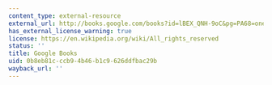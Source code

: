 ```yaml
---
content_type: external-resource
external_url: http://books.google.com/books?id=lBEX_QNH-9oC&pg=PA68=onepage
has_external_license_warning: true
license: https://en.wikipedia.org/wiki/All_rights_reserved
status: ''
title: Google Books
uid: 0b8eb81c-ccb9-4b46-b1c9-626ddfbac29b
wayback_url: ''
---
```

